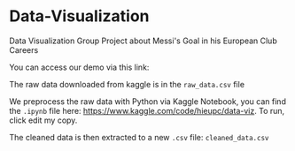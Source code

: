 # Data-Visualization
Data Visualization Group Project about Messi's Goal in his European Club Careers

You can access our demo via this link:

The raw data downloaded from kaggle is in the `raw_data.csv` file

We preprocess the raw data with Python via Kaggle Notebook, you can find the `.ipynb` file here: https://www.kaggle.com/code/hieupc/data-viz. To run, click edit my copy.

The cleaned data is then extracted to a new `.csv` file: `cleaned_data.csv`
